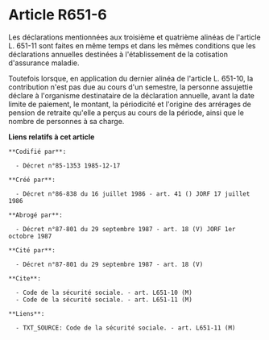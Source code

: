 # Article R651-6

Les déclarations mentionnées aux troisième et quatrième alinéas de l'article L. 651-11 sont faites en même temps et dans les
mêmes conditions que les déclarations annuelles destinées à l'établissement de la cotisation d'assurance maladie.

Toutefois lorsque, en application du dernier alinéa de l'article L. 651-10, la contribution n'est pas due au cours d'un
semestre, la personne assujettie déclare à l'organisme destinataire de la déclaration annuelle, avant la date limite de
paiement, le montant, la périodicité et l'origine des arrérages de pension de retraite qu'elle a perçus au cours de la
période, ainsi que le nombre de personnes à sa charge.

**Liens relatifs à cet article**

	**Codifié par**:

	  - Décret n°85-1353 1985-12-17

	**Créé par**:

	  - Décret n°86-838 du 16 juillet 1986 - art. 41 () JORF 17 juillet 1986

	**Abrogé par**:

	  - Décret n°87-801 du 29 septembre 1987 - art. 18 (V) JORF 1er octobre 1987

	**Cité par**:

	  - Décret n°87-801 du 29 septembre 1987 - art. 18 (V)

	**Cite**:

	  - Code de la sécurité sociale. - art. L651-10 (M)
	  - Code de la sécurité sociale. - art. L651-11 (M)

	**Liens**:

	  - TXT_SOURCE: Code de la sécurité sociale. - art. L651-11 (M)
